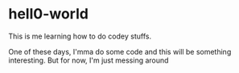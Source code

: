 # hell0-world
This is me learning how to do codey stuffs. 

One of these days, I'mma do some code and this will be something interesting.  But for now, I'm just messing around 
